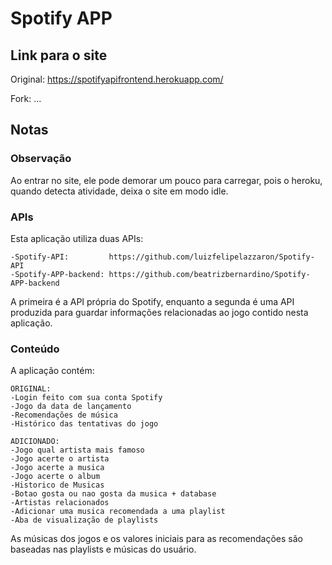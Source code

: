 # Spotify APP

## Link para o site

Original: https://spotifyapifrontend.herokuapp.com/

Fork: ...

## Notas

### Observação

Ao entrar no site, ele pode demorar um pouco para carregar, pois o heroku, quando detecta atividade, deixa o site em modo idle.

### APIs

Esta aplicação utiliza duas APIs:

    -Spotify-API:         https://github.com/luizfelipelazzaron/Spotify-API
    -Spotify-APP-backend: https://github.com/beatrizbernardino/Spotify-APP-backend

A primeira é a API própria do Spotify, enquanto a segunda é uma API produzida para guardar informações relacionadas ao jogo contido nesta aplicação.

### Conteúdo

A aplicação contém:

    ORIGINAL:
    -Login feito com sua conta Spotify
    -Jogo da data de lançamento
    -Recomendações de música
    -Histórico das tentativas do jogo
    
    ADICIONADO:
    -Jogo qual artista mais famoso
    -Jogo acerte o artista
    -Jogo acerte a musica
    -Jogo acerte o album
    -Historico de Musicas
    -Botao gosta ou nao gosta da musica + database
    -Artistas relacionados
    -Adicionar uma musica recomendada a uma playlist
    -Aba de visualização de playlists

As músicas dos jogos e os valores iniciais para as recomendações são baseadas nas playlists e músicas do usuário.
